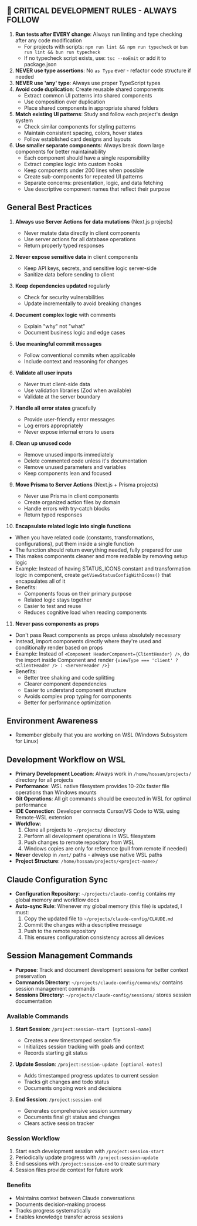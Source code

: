 ## 🚨 CRITICAL DEVELOPMENT RULES - ALWAYS FOLLOW

1. **Run tests after EVERY change**: Always run linting and type checking after any code modification
   - For projects with scripts: `npm run lint && npm run typecheck` or `bun run lint && bun run typecheck`
   - If no typecheck script exists, use: `tsc --noEmit` or add it to package.json
2. **NEVER use type assertions**: No `as Type` ever - refactor code structure if needed
3. **NEVER use 'any' type**: Always use proper TypeScript types
4. **Avoid code duplication**: Create reusable shared components
   - Extract common UI patterns into shared components
   - Use composition over duplication
   - Place shared components in appropriate shared folders
5. **Match existing UI patterns**: Study and follow each project's design system
   - Check similar components for styling patterns
   - Maintain consistent spacing, colors, hover states
   - Follow established card designs and layouts
6. **Use smaller separate components**: Always break down large components for better maintainability
   - Each component should have a single responsibility
   - Extract complex logic into custom hooks
   - Keep components under 200 lines when possible
   - Create sub-components for repeated UI patterns
   - Separate concerns: presentation, logic, and data fetching
   - Use descriptive component names that reflect their purpose

## General Best Practices

1. **Always use Server Actions for data mutations** (Next.js projects)
   - Never mutate data directly in client components
   - Use server actions for all database operations
   - Return properly typed responses

2. **Never expose sensitive data** in client components
   - Keep API keys, secrets, and sensitive logic server-side
   - Sanitize data before sending to client

3. **Keep dependencies updated** regularly
   - Check for security vulnerabilities
   - Update incrementally to avoid breaking changes

4. **Document complex logic** with comments
   - Explain "why" not "what"
   - Document business logic and edge cases

5. **Use meaningful commit messages**
   - Follow conventional commits when applicable
   - Include context and reasoning for changes

6. **Validate all user inputs**
   - Never trust client-side data
   - Use validation libraries (Zod when available)
   - Validate at the server boundary

7. **Handle all error states** gracefully
   - Provide user-friendly error messages
   - Log errors appropriately
   - Never expose internal errors to users

8. **Clean up unused code**
   - Remove unused imports immediately
   - Delete commented code unless it's documentation
   - Remove unused parameters and variables
   - Keep components lean and focused

9. **Move Prisma to Server Actions** (Next.js + Prisma projects)
   - Never use Prisma in client components
   - Create organized action files by domain
   - Handle errors with try-catch blocks
   - Return typed responses

10. **Encapsulate related logic into single functions**
   - When you have related code (constants, transformations, configurations), put them inside a single function
   - The function should return everything needed, fully prepared for use
   - This makes components cleaner and more readable by removing setup logic
   - Example: Instead of having STATUS_ICONS constant and transformation logic in component, create `getViewStatusConfigWithIcons()` that encapsulates all of it
   - Benefits:
     - Components focus on their primary purpose
     - Related logic stays together
     - Easier to test and reuse
     - Reduces cognitive load when reading components

11. **Never pass components as props**
   - Don't pass React components as props unless absolutely necessary
   - Instead, import components directly where they're used and conditionally render based on props
   - Example: Instead of `<Component HeaderComponent={ClientHeader} />`, do the import inside Component and render `{viewType === 'client' ? <ClientHeader /> : <ServerHeader />}`
   - Benefits:
     - Better tree shaking and code splitting
     - Clearer component dependencies
     - Easier to understand component structure
     - Avoids complex prop typing for components
     - Better for performance optimization

## Environment Awareness
- Remember globally that you are working on WSL (Windows Subsystem for Linux)

## Development Workflow on WSL
- **Primary Development Location**: Always work in `/home/hossam/projects/` directory for all projects
- **Performance**: WSL native filesystem provides 10-20x faster file operations than Windows mounts
- **Git Operations**: All git commands should be executed in WSL for optimal performance
- **IDE Connection**: Developer connects Cursor/VS Code to WSL using Remote-WSL extension
- **Workflow**:
  1. Clone all projects to `~/projects/` directory
  2. Perform all development operations in WSL filesystem
  3. Push changes to remote repository from WSL
  4. Windows copies are only for reference (pull from remote if needed)
- **Never** develop in `/mnt/` paths - always use native WSL paths
- **Project Structure**: `/home/hossam/projects/<project-name>/`

## Claude Configuration Sync
- **Configuration Repository**: `~/projects/claude-config` contains my global memory and workflow docs
- **Auto-sync Rule**: Whenever my global memory (this file) is updated, I must:
  1. Copy the updated file to `~/projects/claude-config/CLAUDE.md`
  2. Commit the changes with a descriptive message
  3. Push to the remote repository
  4. This ensures configuration consistency across all devices

## Session Management Commands
- **Purpose**: Track and document development sessions for better context preservation
- **Commands Directory**: `~/projects/claude-config/commands/` contains session management commands
- **Sessions Directory**: `~/projects/claude-config/sessions/` stores session documentation

### Available Commands
1. **Start Session**: `/project:session-start [optional-name]`
   - Creates a new timestamped session file
   - Initializes session tracking with goals and context
   - Records starting git status

2. **Update Session**: `/project:session-update [optional-notes]`
   - Adds timestamped progress updates to current session
   - Tracks git changes and todo status
   - Documents ongoing work and decisions

3. **End Session**: `/project:session-end`
   - Generates comprehensive session summary
   - Documents final git status and changes
   - Clears active session tracker

### Session Workflow
1. Start each development session with `/project:session-start`
2. Periodically update progress with `/project:session-update`
3. End sessions with `/project:session-end` to create summary
4. Session files provide context for future work

### Benefits
- Maintains context between Claude conversations
- Documents decision-making process
- Tracks progress systematically
- Enables knowledge transfer across sessions
